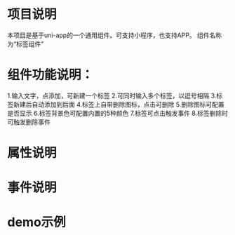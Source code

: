 # 项目说明
本项目是基于uni-app的一个通用组件。可支持小程序，也支持APP。
组件名称为“标签组件”

# 组件功能说明：
1.输入文字，点添加，可新建一个标签
2.可同时输入多个标签，以逗号相隔
3.标签新建后自动添加到后面
4.标签上自带删除图标，点击可删除
5.删除图标可配置是否显示
6.标签背景色可配置内置的5种颜色
7.标签可点击触发事件
8.标签删除时可触发删除事件

# 属性说明

# 事件说明

# demo示例
